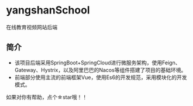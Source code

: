 # yangshanSchool
在线教育视频网站后端
## 简介
* 该项目后端采用SpringBoot+SpringCloud进行微服务架构，使用Feign、Gateway、Hystrix，以及阿里巴巴的Nacos等组件搭建了项目的基础环境。
* 前端部分使用主流的前端框架Vue，使用Es6的开发规范，采用模块化的开发模式。

如果对你有帮助，点个☆star哦！！
